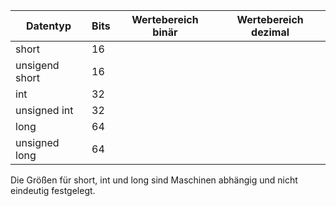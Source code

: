 
| Datentyp       | Bits | Wertebereich binär | Wertebereich dezimal |
| -------------- | ---- | ------------------ | -------------------- |
| short          | 16   |                    |                      |
| unsigend short | 16   |                    |                      |
| int            | 32   |                    |                      |
| unsigned int   | 32   |                    |                      |
| long           | 64   |                    |                      |
| unsigned long  | 64   |                    |                      |

Die Größen für short, int und long sind Maschinen abhängig und nicht eindeutig festgelegt. 